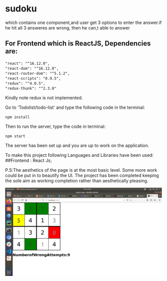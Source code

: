 # sudoku

which contains one component,and user get 3 options to enter the answer.if he hit all 3 answeres are wrong,
then he can,t able to answer

## For Frontend which is ReactJS, Dependencies are:
```
"react": "^16.12.0",
"react-dom": "^16.12.0",
"react-router-dom": "^5.1.2",
"react-scripts": "0.9.5",
"redux": "^4.0.5",
"redux-thunk": "^2.3.0"
```
Kindly note redux is not implemented.

Go to 'Todolist/todo-list' and type the following code in the terminal:
```
npm install
```
Then to run the server, type the code in terminal:
```
npm start
```
The server has been set up and you are up to work on the application.

To make this project following Languages and Libraries have been used: ##Frontend : React Js;

P.S:The aesthetics of the page is at the most basic level. Some more work could be put in to beautify the UI. The project has been completed keeping the sole aim as working completion rather than aesthetically pleasing.


![alt text](https://github.com/Harikrishna9738/Sudoku/blob/master/screenshots/Screenshot%20from%202020-01-30%2020-50-00.png)
